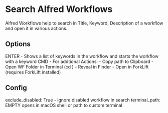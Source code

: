 # Search Alfred Workflows

Alfred Workflows help to search in Title, Keyword, Description of a workflow and open it in various actions.

## Options
ENTER - Shows a list of keywords in the workflow and starts the workflow with a keyword
CMD - For addtional Actions: 
	- Copy path to Clipboard
	- Open WF Folder in Terminal (cd <path>)
	- Reveal in Finder
	- Open in ForkLift (requires ForkLift installed)

## Config
exclude_disabled: True - ignore disabled workflow in search
terminal_path: EMPTY opens in macOS shell or path to custom terminal
